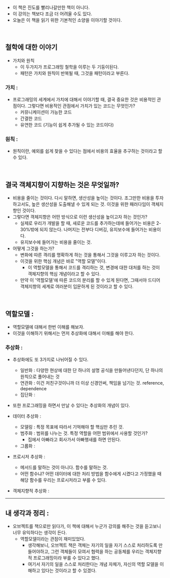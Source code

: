 

- 이 책은 진도를 빨리나갈만한 책이 아니다. 
- 이 강의는 책보다 조금 더 어려울 수도 있다. 
- 오늘은 이 책을 읽기 위한 기본적인 소양을 이야기할 것이다. 

<br>

## 철학에 대한 이야기

- 가치와 원칙
	- 이 두가지가 프로그래밍 철학을 이루는 두 기둥이된다. 
	- 패턴은 가치와 원칙이 반복될 때, 그것을 패턴이라고 부른다. 

### 가치 :
-  프로그래밍의 세계에서 가치에 대해서 이야기할 때, 결국 중요한 것은 비용적인 관점이다. 그렇다면 비용적인 관점에서 가치가 있는 코드는 무엇인가? 
	- 커뮤니케이션이 가능한 코드 
	- 간결한 코드 
	- 유연한 코드 (기능이 쉽게 추가될 수 있는 코드이다)

### 원칙 : 
- 원칙이란, 예외를 쉽게 찾을 수 있다는 점에서 비용의 효율을 추구하는 것이라고 할 수 있다. 

<br>

## 결국 객체지향이 지향하는 것은 무엇일까? 

- 비용을 줄이는 것이다. 다시 말하면, 생산성을 높이는 것이다. 조그만한 비용을 투자하고서도, 높은 생산성을 도출해낼 수 있게 되는 것. 이것을 위한 패러다임이 객체지향인 것이다. 
- 그렇다면 객체지향은 어떤 방식으로 이런 생산성을 높이고자 하는 것인가? 
	- 실제로 우리가 개발을 할 때, 새로운 코드를 추가하는데에 들어가는 비용은 2-30%밖에 되지 않는다. 나머지는 전부다 디버깅, 유지보수에 들어가는 비용이다. 
	- 유지보수에 들어가는 비용을 줄이는 것.
- 어떻게 그것을 하는가? 
	- 변화에 따른 격리를 명확하게 하는 것을 통해서 그것을 이루고자 하는 것이다. 
	- 이것을 위한 핵심 개념은 바로 "역할 모델"이다. 
		- 이 역할모델을 통해서 코드를 격리하는 것, 변경에 대한 대처를 하는 것이 객체지향의 핵심 개념이라고 할 수 있다. 
	- 만약 이 '역할모델'에 따른 코드의 분리를 할 수 있게 된다면, 그때서야 드디어 객체지향의 세계로 여러분이 입문하게 된 것이라고 할 수 있다. 


<br>

## 역할모델 : 
- 역할모델에 대해서 한번 이해를 해보자. 
- 이것을 이해하기 위해서는 먼저 추상화에 대해서 이해를 해야 한다. 


### 추상화 : 
- 추상화에도 또 3가지로 나뉘어질 수 있다. 
	- 일반화 : 다양한 현상에 대한 단 하나의 설명 공식을 만들어낸다던지, 단 하나의 원칙으로 풀어내는 것 
	- 연관화 : 이건 저친구것이니까 더 이상 신경안써, 책임을 넘기는 것. reference, dependence
	- 집단화 : 

- 또한 프로그래밍을 하면서 만날 수 있다는 추상화의 개념이 있다. 

- 데이터 추상화 : 
	- 모델링 : 특정 목표에 따라서 기억해야 할 핵심만 추린 것.  
	- 범주화 : 범위를 나누는 것. 특정 역할을 어떤 범위에서 사용할 것인가? 
		- 집에서 아빠라고 회사가서 아빠행새를 하면 안된다. 
	- 그룹화 : 
- 프로시저 추상화 : 
	- 메서드를 말하는 것이 아니다. 함수를 말하는 것. 
	- 어떤 함수냐? 어떤 데이터에 대한 처리 방법을 함수에게 시켰다고 가정했을 때 해당 함수를 우리는 프로시저라고 부를 수 있다. 
- 객체지향적 추상화 : 



---

## 내 생각과 정리 : 

- 오브젝트를 책으로만 읽다가, 이 책에 대해서 누군가 강의를 해주는 것을 듣고보니 너무 유익하다는 생각이 든다. 
	- 역할모델이라는 관점이 재미있었다. 
		- 생각해보니, 오브젝트 책은 객체는 자기의 일을 자기 스스로 처리하도록 만들어야하고, 그런 객체들이 모여서 협력을 하는 공동체를 우리는 객체지향적 프로그래밍이라 부를 수 있다고 했다. 
		- 여기서 자기의 일을 스스로 처리한다는 개념 자체가, 자신의 역할 모델을 이해하고 있다는 것이라고 할 수 있겠다. 